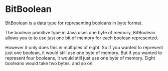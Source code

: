 BitBoolean
==========

BitBoolean is a data type for representing booleans in byte format.

The boolean primitive type in Java uses one byte of memory, BitBoolean allows you to to use just one bit of memory for each boolean represented.
	
However it only does this in multiples of eight. So if you wanted to represent just one boolean, it would still use one byte of memory. But if you wanted to represent four booleans, it would still just use one byte of memory. Eight booleans would take two bytes, and so on.
